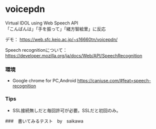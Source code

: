 # voicepdn

Virtual IDOL using Web Speech API
<br>
「こんばんは」「手を振って」「緒方智絵里」に反応

デモ：
https://web.sfc.keio.ac.jp/~s16660tn/voicepdn/

Speech recognitionについて：
https://developer.mozilla.org/ja/docs/Web/API/SpeechRecognition
### 環境
- Google chrome for PC,Android
https://caniuse.com/#feat=speech-recognition

### Tips
- SSL接続無しだと毎回許可が必要。SSLだと初回のみ。

###　書いてみるテスト　by　saikawa
